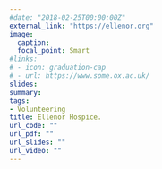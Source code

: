 ```yaml
---
#date: "2018-02-25T00:00:00Z"
external_link: "https://ellenor.org"
image:
  caption: 
  focal_point: Smart
#links:
# - icon: graduation-cap
# - url: https://www.some.ox.ac.uk/
slides: 
summary: 
tags:
- Volunteering
title: Ellenor Hospice.
url_code: ""
url_pdf: ""
url_slides: ""
url_video: ""
---
```


